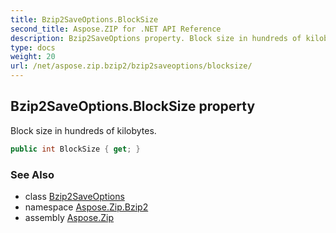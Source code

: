 ```yaml
---
title: Bzip2SaveOptions.BlockSize
second_title: Aspose.ZIP for .NET API Reference
description: Bzip2SaveOptions property. Block size in hundreds of kilobytes
type: docs
weight: 20
url: /net/aspose.zip.bzip2/bzip2saveoptions/blocksize/
---
```

## Bzip2SaveOptions.BlockSize property

Block size in hundreds of kilobytes.

```csharp
public int BlockSize { get; }
```

### See Also

* class [Bzip2SaveOptions](../)
* namespace [Aspose.Zip.Bzip2](../../bzip2saveoptions/)
* assembly [Aspose.Zip](../../../)


